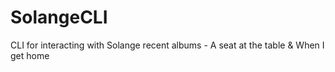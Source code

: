 # SolangeCLI
CLI for interacting with Solange recent albums - A seat at the table &amp; When I get home

